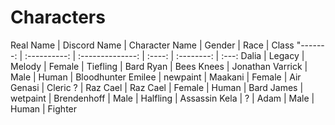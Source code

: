 # Characters

Real Name | Discord Name | Character Name   | Gender | Race       | Class
"-------: | :----------: | :--------------: | :----: | :--------: | :---:
Dalia     | Legacy       | Melody           | Female | Tiefling   | Bard
Ryan      | Bees Knees   | Jonathan Varrick | Male   | Human      | Bloodhunter
Emilee    | newpaint     | Maakani          | Female | Air Genasi | Cleric
?         | Raz Cael     | Raz Cael         | Female | Human      | Bard
James     | wetpaint     | Brendenhoff      | Male   | Halfling   | Assassin
Kela      | ?            | Adam             | Male   | Human      | Fighter
